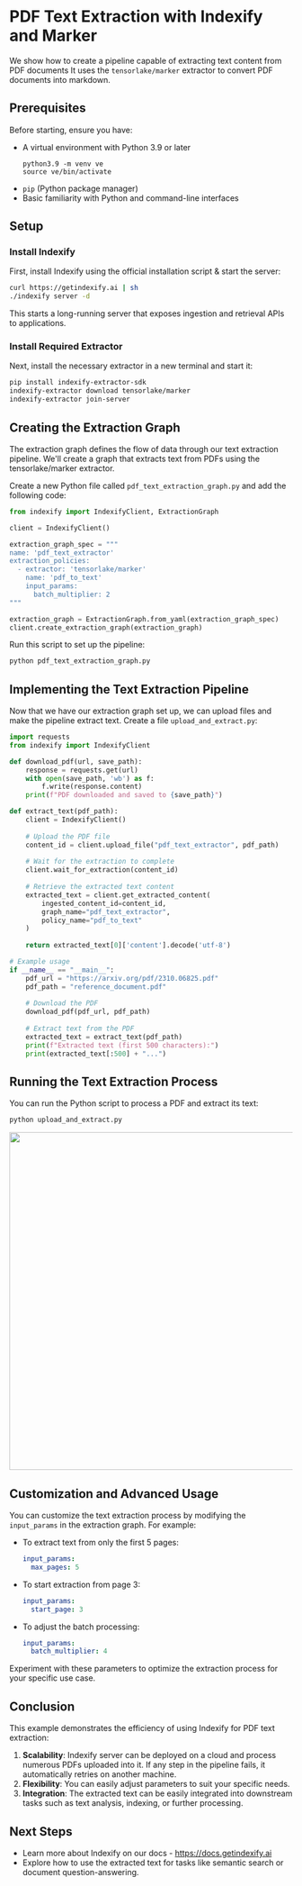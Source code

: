 # PDF Text Extraction with Indexify and Marker

We show how to create a pipeline capable of extracting text content from PDF documents It uses the `tensorlake/marker` extractor to convert PDF documents into markdown.

## Prerequisites

Before starting, ensure you have:

- A virtual environment with Python 3.9 or later
  ```shell
  python3.9 -m venv ve
  source ve/bin/activate
  ```
- `pip` (Python package manager)
- Basic familiarity with Python and command-line interfaces

## Setup

### Install Indexify

First, install Indexify using the official installation script & start the server:

```bash
curl https://getindexify.ai | sh
./indexify server -d
```

This starts a long-running server that exposes ingestion and retrieval APIs to applications.

### Install Required Extractor

Next, install the necessary extractor in a new terminal and start it:

```bash
pip install indexify-extractor-sdk
indexify-extractor download tensorlake/marker
indexify-extractor join-server
```

## Creating the Extraction Graph

The extraction graph defines the flow of data through our text extraction pipeline. We'll create a graph that extracts text from PDFs using the tensorlake/marker extractor.

Create a new Python file called `pdf_text_extraction_graph.py` and add the following code:

```python
from indexify import IndexifyClient, ExtractionGraph

client = IndexifyClient()

extraction_graph_spec = """
name: 'pdf_text_extractor'
extraction_policies:
  - extractor: 'tensorlake/marker'
    name: 'pdf_to_text'
    input_params:
      batch_multiplier: 2
"""

extraction_graph = ExtractionGraph.from_yaml(extraction_graph_spec)
client.create_extraction_graph(extraction_graph)
```

Run this script to set up the pipeline:
```bash
python pdf_text_extraction_graph.py
```

## Implementing the Text Extraction Pipeline

Now that we have our extraction graph set up, we can upload files and make the pipeline extract text. Create a file `upload_and_extract.py`:

```python
import requests
from indexify import IndexifyClient

def download_pdf(url, save_path):
    response = requests.get(url)
    with open(save_path, 'wb') as f:
        f.write(response.content)
    print(f"PDF downloaded and saved to {save_path}")

def extract_text(pdf_path):
    client = IndexifyClient()
    
    # Upload the PDF file
    content_id = client.upload_file("pdf_text_extractor", pdf_path)
    
    # Wait for the extraction to complete
    client.wait_for_extraction(content_id)
    
    # Retrieve the extracted text content
    extracted_text = client.get_extracted_content(
        ingested_content_id=content_id,
        graph_name="pdf_text_extractor",
        policy_name="pdf_to_text"
    )
    
    return extracted_text[0]['content'].decode('utf-8')

# Example usage
if __name__ == "__main__":
    pdf_url = "https://arxiv.org/pdf/2310.06825.pdf"
    pdf_path = "reference_document.pdf"
    
    # Download the PDF
    download_pdf(pdf_url, pdf_path)
    
    # Extract text from the PDF
    extracted_text = extract_text(pdf_path)
    print(f"Extracted text (first 500 characters):")
    print(extracted_text[:500] + "...")
```

## Running the Text Extraction Process

You can run the Python script to process a PDF and extract its text:
```bash
python upload_and_extract.py
```
<img src="https://docs.getindexify.ai/example_code/pdf/pdf_to_markdown/carbon.png" width="600"/>

## Customization and Advanced Usage

You can customize the text extraction process by modifying the `input_params` in the extraction graph. For example:

- To extract text from only the first 5 pages:
  ```yaml
  input_params:
    max_pages: 5
  ```

- To start extraction from page 3:
  ```yaml
  input_params:
    start_page: 3
  ```

- To adjust the batch processing:
  ```yaml
  input_params:
    batch_multiplier: 4
  ```

Experiment with these parameters to optimize the extraction process for your specific use case.

## Conclusion

This example demonstrates the efficiency of using Indexify for PDF text extraction:

1. **Scalability**: Indexify server can be deployed on a cloud and process numerous PDFs uploaded into it. If any step in the pipeline fails, it automatically retries on another machine.
2. **Flexibility**: You can easily adjust parameters to suit your specific needs.
3. **Integration**: The extracted text can be easily integrated into downstream tasks such as text analysis, indexing, or further processing.

## Next Steps

- Learn more about Indexify on our docs - https://docs.getindexify.ai
- Explore how to use the extracted text for tasks like semantic search or document question-answering.